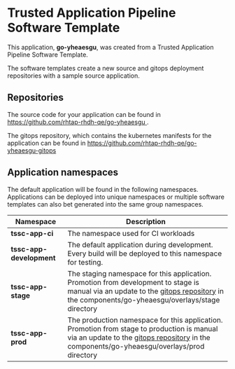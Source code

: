# Trusted Application Pipeline Software Template

This application, **go-yheaesgu**, was created from a Trusted Application Pipeline Software Template.

The software templates create a new source and gitops deployment repositories with a sample source application. 

## Repositories

The source code for your application can be found in [https://github.com/rhtap-rhdh-qe/go-yheaesgu ](https://github.com/rhtap-rhdh-qe/go-yheaesgu ).
 
The gitops repository, which contains the kubernetes manifests for the application can be found in 
[https://github.com/rhtap-rhdh-qe/go-yheaesgu-gitops ](https://github.com/rhtap-rhdh-qe/go-yheaesgu-gitops ) 

## Application namespaces 

The default application will be found in the following namespaces. Applications can be deployed into unique namespaces or multiple software templates can also bet generated into the same group namespaces.  

|  Namespace   |  Description   |  
| -------- | -------- |
| **tssc-app-ci** | The namespace used for CI workloads |
| **tssc-app-development** | The default application during development. Every build will be deployed to this namespace for testing. |
| **tssc-app-stage** | The staging namespace for this application. Promotion from development to stage is manual via an update to the [gitops repository](https://github.com/rhtap-rhdh-qe/go-yheaesgu-gitops ) in the components/go-yheaesgu/overlays/stage directory |
| **tssc-app-prod** | The production namespace for this application. Promotion from stage to production is manual via an update to the [gitops repository](https://github.com/rhtap-rhdh-qe/go-yheaesgu-gitops ) in the components/go-yheaesgu/overlays/prod directory |
